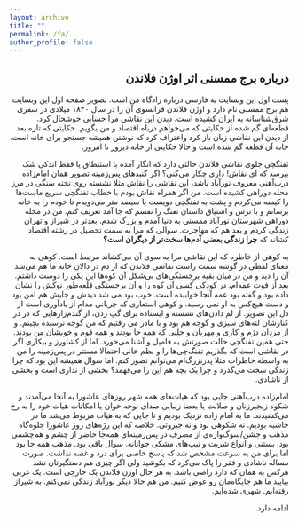 ```yaml
---
layout: archive
title: ""
permalink: /fa/
author_profile: false
--- 
```

<section dir="rtl" lang="fa" markdown="1" class="fa-content">

## درباره برج ممسنی اثر اوژن فلاندن
پست اول این وبسایت به فارسی درباره زادگاه من است. تصویر صفحه اول این وبسایت هم برج ممسنی نام دارد و اوژن فلاندن فرانسوی آن را در سال ۱۸۴۰ میلادی در سفری شرق‌شناسانه به ایران کشیده است. دیدن این نقاشی مرا حسابی خوشحال کرد. قطعه‌ای گم شده از حکایتی که می‌خواهم درباه اقتصاد و من بگویم. حکایتی که تازه بعد از دیدن این نقاشی زبان باز کرد واعتراف کرد که نوشتن همیشه جستجو برای خانه است. خانه آن قطعه گم شده است و حالا حکایتی از خانه دیروز تا امروز. 


تفنگچی جلوی نقاشی فلاندن حالتی دارد که انگار آمده با استنطاق یا فقط اندکی شک بپرسد که آی نقاش! داری چکار می‌کنی؟
اگر گنبدهای پس‌زمینه تصویر همان امام‌زاده درب‌آهنی معروف نورآباد باشد، این نقاشی را نقاش مثلا نشسته روی تخته سنگی در مرز محله دوراهی کشیده است. من اگر همراه نقاش بودم با خطاب تفنگچی سریع ماست‌ها را کیسه می‌کردم و پشت به تفنگچی دویست یا سیصد متر می‌دویدم تا خودم را به خانه برسانم و با ترس و اشتیاق داستان تفنگ را نفسم که جا آمد تعریف کنم. 
من در محله دوراهی شهرستان نورآباد ممسنی به دنیا آمدم و بزرگ شدم. بعدتر در شیراز و تهران زندگی کردم و بعد هم که مهاجرت. 
سوالی که مرا به سمت تحصیل در رشته اقتصاد کشاند که **چرا زندگی بعضی آدم‌ها سخت‌تر از دیگران است؟**


 به کوهی از خاطره که این نقاشی مرا به سوی آن می‌کشاند مرتبط است. کوهی به معنای لفظی در گوشه سمت راست نقاشی فلاندن که از دم در دالان خانه ما هم می‌شد آن را دید و من در میان بقیه برجستگی‌های بی‌شکل آن کوه‌ها این یکی را دوست داشتم. بعد از فوت عمه‌ام، در کودکی کسی آن کوه را و آن برجستگی قلعه‌طور نوکش را نشان داده بود و گفته بود عمه آنجا خوابیده است. خوب بود می شد دیدش و جایش هم امن بود و دست هیچ‌کس به او نمی رسید. و کوهی استعاری که جریانی مدام از یادآوری است از دل این تصویر. از لم دادن‌های نشسته و ایستاده برای گپ زدن، از گندم‌زارهایی که در در کنارشان لته‌‌های سبزی و گوجه هم بود و با مادر می رفتیم که من گوجه نرسیده بچینم. و از مردان دژم و کاری و مهربان و جلبی که همه جا بودند و همه قوم و خویشان من بودند. حتی همین تفنگچی حالت صورتش به فامیل و آشنا می‌خورد. اما از کشاورز و بیکاری اگر در نقاشی است که بگذریم تفنگ‌چی‌ها را و نظم خانی احتمالا مستتر در پس‌زمینه را من به واسطه خاطرات مثلا پدربزرگ‌ام می‌توانم تصور کنم.
اما سوال همیشه این بود که چرا زندگی سخت می‌گذرد و چرا یک بچه هم این را می‌فهمد؟ 
بخشی از نداری است و بخشی از ناشادی. 

امام‌زاده درب‌آهنی جایی بود که هیات‌های همه شهر روزهای عاشورا به آنجا می‌آمدند و شکوه زنجیرزنان و صلابت یا بعضا زیبایی صدای نوحه خوان یا امکانات هیات خود را به رخ می‌کشیدند. ما به امام زاده نزدیک بودیم و تا جایی که به هیات مربوط می‌شد ما در حاشیه بودیم. نه شکوهی بود و نه جبروتی. خلاصه که این رژه‌های روز عاشورا جلوه‌گاه مذهب و جشن/سوگ‌واره‌ی از مصرف در پس‌زمینه‌ای همه‌جا حاضر از چشم و هم‌چشمی بود. بستنی و انواع شربت و تیپ‌های مشکی جوانانه. 
سوال باقی بود. مذهب همه جا بود اما برای من به سرعت مشخص شد که پاسخ خاصی برای درد و غصه نداشت. صورت مساله ناشادی و فقر را پاک می‌کرد که بکوشید ولی اگر چیزی هم دستگیرتان نشد هرکس به همان که دارد راضی باشد.
به هر حال اوژن فلاندن یک خارجی است. یک غربی. بیایید ما هم جایگاه‌مان رو عوض کنیم. من هم حالا دیگر نورآباد زندگی نمی‌کنم. به شیراز رفته‌ایم. شهری شده‌ایم. 


ادامه دارد.

</section>
